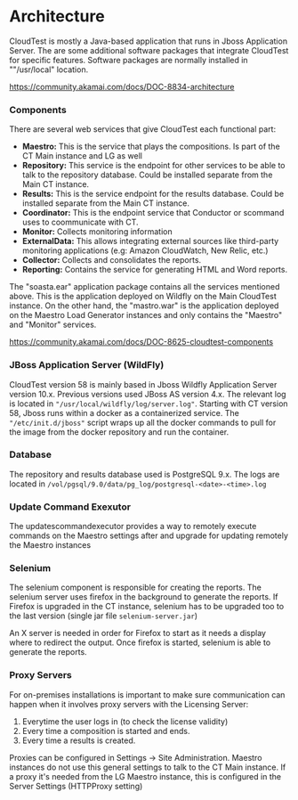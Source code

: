 # Architecture
CloudTest is mostly a Java-based application that runs in Jboss Application Server. The are some additional software packages that integrate CloudTest for specific features. Software packages are normally installed in ""/usr/local" location.

https://community.akamai.com/docs/DOC-8834-architecture

### Components
There are several web services that give CloudTest each functional part:

  * **Maestro:** This is the service that plays the compositions. Is part of the CT Main instance and LG as well
  * **Repository:** This service is the endpoint for other services to be able to talk to the repository database. Could be installed separate from the Main CT instance.
  * **Results:** This is the service endpoint for the results database. Could be installed separate from the Main CT instance.
  * **Coordinator:** This is the endpoint service that Conductor or scommand uses to coommunicate with CT.
  * **Monitor:** Collects monitoring information
  * **ExternalData:** This allows integrating external sources like third-party monitoring applications (e.g: Amazon CloudWatch, New Relic, etc.)
  * **Collector:** Collects and consolidates the reports.
  * **Reporting:** Contains the service for generating HTML and Word reports.

The "soasta.ear" application package contains all the services mentioned above. This is the application deployed on Wildfly on the Main CloudTest instance. On the other hand, the "mastro.war" is the application deployed on the Maestro Load Generator instances and only contains the "Maestro" and "Monitor" services.

https://community.akamai.com/docs/DOC-8625-cloudtest-components

### JBoss Application Server (WildFly)
CloudTest version 58 is mainly based in Jboss Wildfly Application Server version 10.x. Previous versions used JBoss AS version 4.x. The relevant log is located in `"/usr/local/wildfly/log/server.log"`. Starting with CT version 58, Jboss runs within a docker as a containerized service. The `"/etc/init.d/jboss"` script wraps up all the docker commands to pull for the image from the docker repository and run the container.

### Database
The repository and results database used is PostgreSQL 9.x. The logs are located in `/vol/pgsql/9.0/data/pg_log/postgresql-<date>-<time>.log`

### Update Command Exexutor
The updatescommandexecutor provides a way to remotely execute commands on the Maestro settings after and upgrade for updating remotely the Maestro instances

### Selenium
The selenium component is responsible for creating the reports. The selenium server uses firefox in the background to generate the reports. If Firefox is upgraded in the CT instance, selenium has to be upgraded too to the last version (single jar file `selenium-server.jar`)

An X server is needed in order for Firefox to start as it needs a display where to redirect the output. Once firefox is started, selenium is able to generate the reports.

### Proxy Servers
For on-premises installations is important to make sure communication can happen when it involves proxy servers with the Licensing Server:

  1. Everytime the user logs in (to check the license validity)
  2. Every time a composition is started and ends.
  3. Every time a results is created.

Proxies can be configured in Settings -> Site Administration. Maestro instances do not use this general settings to talk to the CT Main instance. If a proxy it's needed from the LG Maestro instance, this is configured in the Server Settings (HTTPProxy setting)
